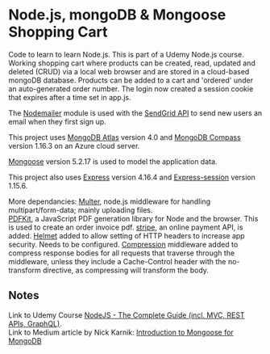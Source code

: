 # Node.js, mongoDB & Mongoose Shopping Cart

Code to learn to learn Node.js. This is part of a Udemy Node.js course.
Working shopping cart where products can be created, read, updated and deleted (CRUD) via a local web browser and are stored in a cloud-based mongoDB database. Products can be added to a cart and 'ordered' under an auto-generated order number. The login now created a session cookie that expires after a time set in app.js.

The [Nodemailer](https://nodemailer.com/about/) module is used with the [SendGrid API](https://sendgrid.com/docs/) to send new users an email when they first sign up. 

This project uses [MongoDB Atlas](https://www.mongodb.com/cloud/atlas) version 4.0 and [MongoDB Compass](https://www.mongodb.com/download-center/compass) version 1.16.3 on an Azure cloud server. 

[Mongoose](https://mongoosejs.com) version 5.2.17 is used to model the application data. 

This project also uses [Express](http://expressjs.com/) version 4.16.4 and [Express-session](https://www.npmjs.com/package/express-session) version 1.15.6. 

More dependancies:
[Multer](https://github.com/expressjs/multer), node.js middleware for handling multipart/form-data; mainly uploading files.  
[PDFKit](https://pdfkit.org/), a JavaScript PDF generation library for Node and the browser. This is used to create an order invoice pdf.
[stripe](https://stripe.com), an online payment API, is added. 
[Helmet](https://helmetjs.github.io/) added to allow setting of HTTP headers to increase app security. Needs to be configured. 
[Compression](https://www.npmjs.com/package/compression) middleware added to compress response bodies for all requests that traverse through the middleware, unless they include a Cache-Control header with the no-transform directive, as compressing will transform the body.


## Notes
Link to Udemy Course [NodeJS - The Complete Guide (incl. MVC, REST APIs, GraphQL)](https://www.udemy.com/nodejs-the-complete-guide/).<br>
Link to Medium article by Nick Karnik: [Introduction to Mongoose for MongoDB](https://medium.freecodecamp.org/introduction-to-mongoose-for-mongodb-d2a7aa593c57)